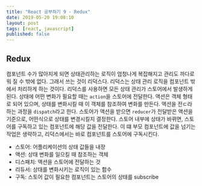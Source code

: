```yaml
---
title: "React 공부하기 9 - Redux"
date: 2019-05-20 19:08:10
layout: post
tags: [react, javascript]
published: false
---
```


## Redux

컴포넌트 수가 많아지게 되면 상태관리하는 로직이 엄청나게 복잡해지고 관리도 까다로워 질 수 밖에 없다. 그래서 쓰는 것이 리덕스다. 리덕스는 상태 관리 로직을 컴포넌트 밖에서 처리하게 하는 것이다. 리덕스를 사용하면 모든 상태 관리가 스토어에서 발생하게 된다. 상태에 어떤 변화가 필요할 때는 `action`을 스토어에 전달한다. 액션은 객체 형태로 되어 있으며, 상태를 변화시킬 때 이 객체를 참조하여 변화를 만든다. 액션을 전ㄷ라하는 과정을 `dispatch`라고 한다. 스토어가 액션을 받으면 `reducer`가 전달받은 액션을 기준으로, 어떤식으로 상태를 변경시킬지 결정한다. 스토어 내부에 상태가 바뀌면, 스토어를 구독하고 있는 컴포넌트에 해당 값을 전달한다. 이 떄 부모 컴포넌트에 값을 넘기는 작업은 생략하고, 리덕스에서는 바로 컴포넌트를 스토어에 구독시킨다.

- 스토어: 어플리케이션의 상태 값들을 내장
- 액션: 상태 변화를 일으킬 때 참조하는 객체
- 디스패치: 액션을 스토어에 전달하는 것
- 리듀서: 상태를 변화시키는 로직이 있는 함수
- 구독: 스토어 값이 필요한 컴포넌트는 스토어의 상태를 subscribe


<!-- ### Action -->

<!-- 
{% raw %}
<a class="jsbin-embed" href="http://jsbin.com/bifagucexu/embed?html,js,console">test on jsbin.com</a><script src="http://static.jsbin.com/js/embed.min.js?4.1.7"></script>
{% endraw %} 
-->
